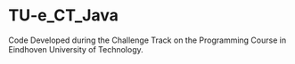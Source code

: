 # TU-e_CT_Java
Code Developed during the Challenge Track on the Programming Course in Eindhoven University of Technology.
